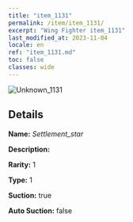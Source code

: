 ```yaml
---
title: "item_1131"
permalink: /item/item_1131/
excerpt: "Wing Fighter item_1131"
last_modified_at: 2023-11-04
locale: en
ref: "item_1131.md"
toc: false
classes: wide
---
```



 ![Unknown_1131](/images/item/Settlement_star_p.png)



## Details

 **Name:** *Settlement_star* 

 **Description:** 

 **Rarity:** 1 

 **Type:** 1 

 **Suction:** true 

 **Auto Suction:** false 


